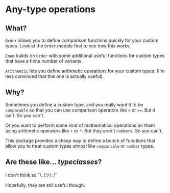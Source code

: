 # Any-type operations

## What?

`Order` allows you to define comparison functions quickly for your custom types.
Look at the `Order` module first to see how this works.

`Enum` builds on `Order` with some additional useful functions for custom types 
that have a finite number of variants.

`Arithmetic` lets you define arithmetic operations for your custom types. (I'm 
less convinced that this one is actually useful).

## Why?

Sometimes you define a custom type, and you really want it to be `comparable` so 
that you can use comparison operators like `<` or `>=`. But it isn't. So you 
can't. 

Or you want to perform some kind of mathematical operations on them using 
arithmetic operators like `+` or `*`. But they aren't `number`s. So you can't.

This package provides a cheap way to define a bunch of functions that allow you 
to treat custom types _almost_ like `comparable` or `number` types.

## Are these like... _typeclasses_?

I don't think so ¯\\\_(ツ)\_/¯ 

Hopefully, they are still useful though.
